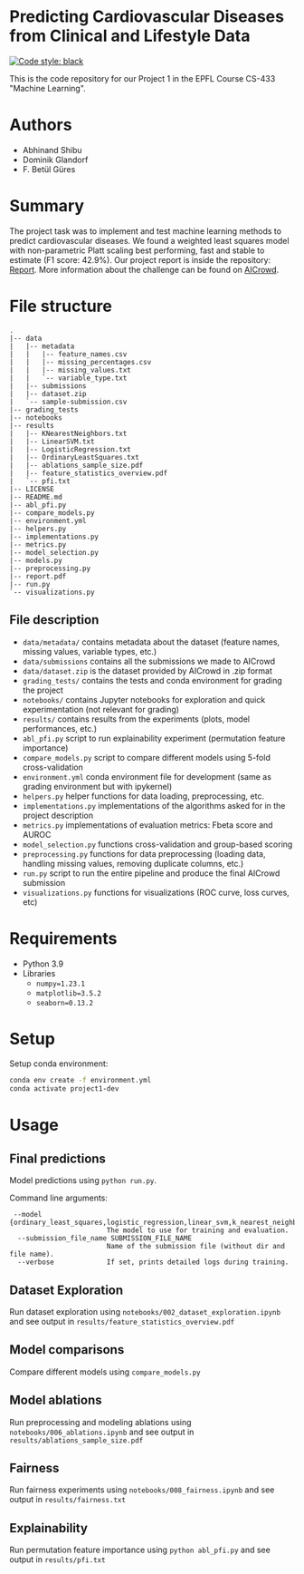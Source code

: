 # Predicting Cardiovascular Diseases from Clinical and Lifestyle Data

[![Code style: black](https://img.shields.io/badge/code%20style-black-000000.svg)](https://github.com/psf/black)

This is the code repository for our Project 1 in the EPFL Course CS-433 "Machine Learning".

# Authors
- Abhinand Shibu
- Dominik Glandorf
- F. Betül Güres

# Summary
The project task was to implement and test machine learning methods to predict cardiovascular diseases. We found a weighted least squares model with non-parametric Platt scaling best performing, fast and stable to estimate (F1 score: 42.9%). Our project report is inside the repository: [Report](https://github.com/betty-gures/cs433project1/blob/main/report.pdf). More information about the challenge can be found on [AICrowd](https://www.aicrowd.com/challenges/epfl-machine-learning-project-1).

# File structure

```
.
|-- data
|   |-- metadata
|   |   |-- feature_names.csv
|   |   |-- missing_percentages.csv
|   |   |-- missing_values.txt
|   |   `-- variable_type.txt
|   |-- submissions
|   |-- dataset.zip
|   `-- sample-submission.csv
|-- grading_tests
|-- notebooks
|-- results
|   |-- KNearestNeighbors.txt
|   |-- LinearSVM.txt
|   |-- LogisticRegression.txt
|   |-- OrdinaryLeastSquares.txt
|   |-- ablations_sample_size.pdf
|   |-- feature_statistics_overview.pdf
|   `-- pfi.txt
|-- LICENSE
|-- README.md
|-- abl_pfi.py
|-- compare_models.py
|-- environment.yml
|-- helpers.py
|-- implementations.py
|-- metrics.py
|-- model_selection.py
|-- models.py
|-- preprocessing.py
|-- report.pdf
|-- run.py
`-- visualizations.py
```

## File description
- `data/metadata/` contains metadata about the dataset (feature names, missing values, variable types, etc.)
- `data/submissions`  contains all the submissions we made to AICrowd
- `data/dataset.zip` is the dataset provided by AICrowd in .zip format
- `grading_tests/` contains the tests and conda environment for grading the project
- `notebooks/` contains Jupyter notebooks for exploration and quick experimentation (not relevant for grading)
- `results/` contains results from the experiments (plots, model performances, etc.)
- `abl_pfi.py` script to run explainability experiment (permutation feature importance)
- `compare_models.py` script to compare different models using 5-fold cross-validation
- `environment.yml` conda environment file for development (same as grading environment but with ipykernel)
- `helpers.py` helper functions for data loading, preprocessing, etc.
- `implementations.py` implementations of the algorithms asked for in the project description
- `metrics.py` implementations of evaluation metrics: Fbeta score and AUROC
- `model_selection.py` functions cross-validation and group-based scoring
- `preprocessing.py` functions for data preprocessing (loading data, handling missing values, removing duplicate columns, etc.)
- `run.py` script to run the entire pipeline and produce the final AICrowd submission
- `visualizations.py` functions for visualizations (ROC curve, loss curves, etc)


# Requirements
- Python 3.9
- Libraries
    - `numpy=1.23.1`
    - `matplotlib=3.5.2`
    - `seaborn=0.13.2`

# Setup
Setup conda environment:
```bash
conda env create -f environment.yml
conda activate project1-dev
```

# Usage

## Final predictions
Model predictions using `python run.py`.

Command line arguments:
```
 --model {ordinary_least_squares,logistic_regression,linear_svm,k_nearest_neighbors}
                        The model to use for training and evaluation.
  --submission_file_name SUBMISSION_FILE_NAME
                        Name of the submission file (without dir and file name).
  --verbose             If set, prints detailed logs during training.
```

## Dataset Exploration
Run dataset exploration using `notebooks/002_dataset_exploration.ipynb` and see output in `results/feature_statistics_overview.pdf`

## Model comparisons
Compare different models using `compare_models.py`

## Model ablations
Run preprocessing and modeling ablations using `notebooks/006_ablations.ipynb` and see output in `results/ablations_sample_size.pdf`

## Fairness
Run fairness experiments using `notebooks/008_fairness.ipynb` and see output in `results/fairness.txt`

## Explainability
Run permutation feature importance using `python abl_pfi.py` and see output in `results/pfi.txt`
